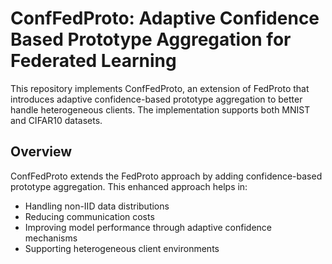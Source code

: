 # ConfFedProto: Adaptive Confidence Based Prototype Aggregation for Federated Learning

This repository implements ConfFedProto, an extension of FedProto that introduces adaptive confidence-based prototype aggregation to better handle heterogeneous clients. The implementation supports both MNIST and CIFAR10 datasets.

## Overview

ConfFedProto extends the FedProto approach by adding confidence-based prototype aggregation. This enhanced approach helps in:
- Handling non-IID data distributions
- Reducing communication costs
- Improving model performance through adaptive confidence mechanisms
- Supporting heterogeneous client environments
